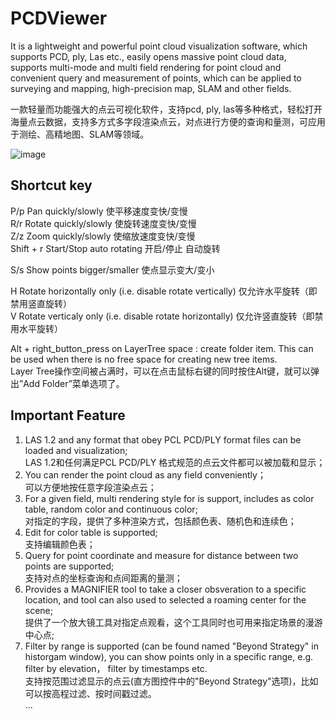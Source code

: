 # PCDViewer
It is a lightweight and powerful point cloud visualization software, which supports PCD, ply, Las etc., easily opens massive point cloud data, supports multi-mode and multi field rendering for point cloud and convenient query and measurement of points, which can be applied to surveying and mapping, high-precision map, SLAM and other fields.

一款轻量而功能强大的点云可视化软件，支持pcd, ply, las等多种格式，轻松打开海量点云数据，支持多方式多字段渲染点云，对点进行方便的查询和量测，可应用于测绘、高精地图、SLAM等领域。

![image](https://user-images.githubusercontent.com/40223484/131898445-53b8595d-b8fe-42ed-8306-fd0f15d79ed4.png)

## Shortcut key
P/p   Pan quickly/slowly      使平移速度变快/变慢  
R/r   Rotate quickly/slowly   使旋转速度变快/变慢  
Z/z   Zoom quickly/slowly     使缩放速度变快/变慢  
Shift + r   Start/Stop auto rotating    开启/停止 自动旋转  
  
S/s   Show points bigger/smaller  使点显示变大/变小  
  
H     Rotate horizontally only (i.e. disable rotate vertically)   仅允许水平旋转（即禁用竖直旋转）  
V     Rotate verticaly only (i.e. disable rotate horizontally)    仅允许竖直旋转（即禁用水平旋转）  

Alt + right_button_press on LayerTree space : create folder item. This can be used when there is no free space for creating new tree items.  
Layer Tree操作空间被占满时，可以在点击鼠标右键的同时按住Alt键，就可以弹出”Add Folder”菜单选项了。 
  
## Important Feature
1. LAS 1.2 and any format that obey PCL PCD/PLY format files can be loaded and visualization;    
   LAS 1.2和任何满足PCL PCD/PLY 格式规范的点云文件都可以被加载和显示；  
2. You can render the point cloud as any field conveniently；  
   可以方便地按任意字段渲染点云；  
3. For a given field, multi rendering style for is support, includes as color table, random color and continuous color;  
   对指定的字段，提供了多种渲染方式，包括颜色表、随机色和连续色；  
4. Edit for color table is supported;  
   支持编辑颜色表；  
5. Query for point coordinate and measure for distance between two points are supported;  
   支持对点的坐标查询和点间距离的量测；  
6. Provides a MAGNIFIER tool to take a closer obsveration to a specific location, and tool can also used to selected a roaming center for the scene;  
   提供了一个放大镜工具对指定点观看，这个工具同时也可用来指定场景的漫游中心点;  
7. Filter by range is supported (can be found named "Beyond Strategy" in historgam window), you can show points only in a specific range, e.g. filter by elevation， filter by timestamps etc.  
   支持按范围过滤显示的点云(直方图控件中的"Beyond Strategy"选项)，比如可以按高程过滤、按时间戳过滤。  
...
 
